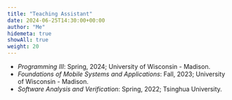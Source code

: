 ```yaml
---
title: "Teaching Assistant"
date: 2024-06-25T14:30:00+00:00
author: "Me"
hidemeta: true
showAll: true
weight: 20
---
```


- *Programming III*: Spring, 2024; University of Wisconsin - Madison.
- *Foundations of Mobile Systems and Applications*: Fall, 2023; University of Wisconsin - Madison.
- *Software Analysis and Verification*: Spring, 2022; Tsinghua University.
